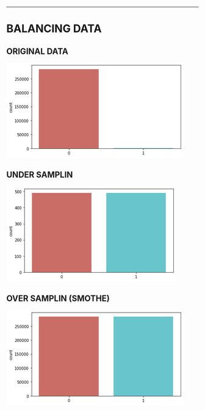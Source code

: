 ---
# BALANCING DATA

## ORIGINAL DATA
![Logo](images/original_data.png)

## UNDER SAMPLIN
![Logo](images/under_sampling.png)

## OVER SAMPLIN (SMOTHE)
![Logo](images/over_sampling.png)
